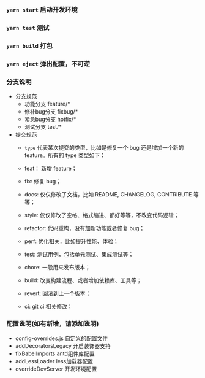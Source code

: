

### `yarn start`  启动开发环境

### `yarn test`  测试

### `yarn build`  打包

### `yarn eject`  弹出配置，不可逆

### 分支说明
   + 分支规范
      - 功能分支
         feature/*
      - 修补bug分支
         fixbug/*
      - 紧急bug分支
         hotfix/*
      - 测试分支
         test/*
   + 提交规范
      - `type` 代表某次提交的类型，比如是修复一个 bug 还是增加一个新的 feature。所有的 type 类型如下：

      -   feat： 新增 feature；
      -   fix: 修复 bug；
      -   docs: 仅仅修改了文档，比如 README, CHANGELOG, CONTRIBUTE 等等；
      -   style: 仅仅修改了空格、格式缩进、都好等等，不改变代码逻辑；
      -   refactor: 代码重构，没有加新功能或者修复 bug；
      -   perf: 优化相关，比如提升性能、体验；
      -   test: 测试用例，包括单元测试、集成测试等；
      -   chore: 一般用来发布版本；
      -   build: 改变构建流程、或者增加依赖库、工具等；
      -   revert: 回滚到上一个版本；
      -   ci: git ci 相关修改；


### 配置说明(如有新增，请添加说明)
   + config-overrides.js 自定义的配置文件
   + addDecoratorsLegacy  开启装饰器支持
   + fixBabelImports antd组件库配置
   + addLessLoader  less加载器配置
   + overrideDevServer 开发环境配置

